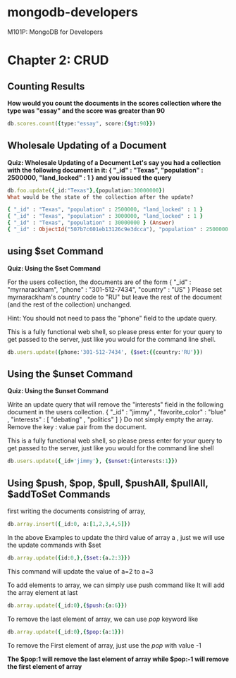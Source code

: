 mongodb-developers
==================

M101P: MongoDB for Developers


Chapter 2: CRUD
==============
Counting Results
---------------
**How would you count the documents in the scores collection where the type was "essay" and the score was greater than 90**

```ruby
db.scores.count({type:"essay", score:{$gt:90}})
```
Wholesale Updating of a Document
-------------------------------

**Quiz: Wholesale Updating of a Document
Let's say you had a collection with the following document in it:
{ "_id" : "Texas", "population" : 2500000, "land_locked" : 1 }
and you issued the query**

```ruby
db.foo.update({_id:"Texas"},{population:30000000})
What would be the state of the collection after the update?

{ "_id" : "Texas", "population" : 2500000, "land_locked" : 1 }
{ "_id" : "Texas", "population" : 3000000, "land_locked" : 1 }
{ "_id" : "Texas", "population" : 30000000 } (Answer)
{ "_id" : ObjectId("507b7c601eb13126c9e3dcca"), "population" : 2500000 }
```

using $set Command
-------------------
**Quiz: Using the $set Command**

For the users collection, the documents are of the form
{
	"_id" : "myrnarackham",
	"phone" : "301-512-7434",
	"country" : "US"
}
Please set myrnarackham's country code to "RU" but leave the rest of the document (and the rest of the collection) unchanged. 

Hint: You should not need to pass the "phone" field to the update query. 

This is a fully functional web shell, so please press enter for your query to get passed to the server, just like you would for the command line shell.

```ruby
db.users.update({phone:'301-512-7434', {$set:{{country:'RU'}})
```
Using the $unset Command
-----------------------
**Quiz: Using the $unset Command**

Write an update query that will remove the "interests" field in the following document in the users collection.
{ 
    "_id" : "jimmy" , 
    "favorite_color" : "blue" , 
    "interests" : [ "debating" , "politics" ] 
}
Do not simply empty the array. Remove the key : value pair from the document. 

This is a fully functional web shell, so please press enter for your query to get passed to the server, just like you would for the command line shell

```ruby
db.users.update({_id='jimmy'}, {$unset:{interests:1}})
```

Using $push, $pop, $pull, $pushAll, $pullAll, $addToSet Commands
----------------------------------------------------------------

first writing the documents consistring of array, 
```ruby
db.array.insert({_id:0, a:[1,2,3,4,5]})
```
In the above Examples to update the third value of array a , just we will use the update commands with $set
```ruby
db.array.update({id:0,},{$set:{a.2:3}})
``` 
This command will update the value of a=2 to a=3

To add elements to array, we can simply use push command
like It will add the array element at last 
```ruby
db.array.update({_id:0},{$push:{a:6}})
```
To remove the last element of array, we can use *pop* keyword
like
```ruby
db.array.update({_id:0},{$pop:{a:1}})
```

To remove the First element of array, just use the *pop* with value -1

**The $pop:1 will remove the last element of array while $pop:-1 will remove the first element of array**




